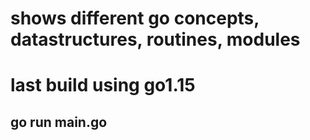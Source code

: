 # shows different go concepts, datastructures, routines, modules
# last build using go1.15
## go run main.go
